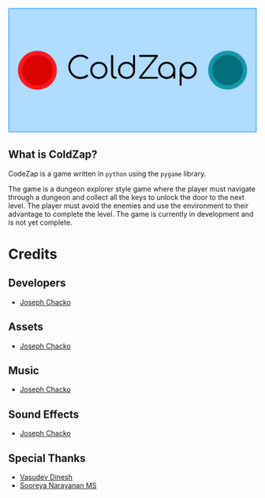 ![Title Image](assets/images/ColdZap-Title-Card.png)

## What is ColdZap?

CodeZap is a game written in `python` using the `pygame` library.

The game is a dungeon explorer style game where the player must navigate through a dungeon and collect all
the keys to unlock the door to the next level. The player must avoid the enemies and use the environment to
their advantage to complete the level. The game is currently in development and is not yet complete.

# Credits

## Developers

- [Joseph Chacko](https://github.com/CrystallineXXII)

## Assets

- [Joseph Chacko](https://github.com/CrystallineXXII)

## Music

- [Joseph Chacko](https://github.com/CrystallineXXII)

## Sound Effects

- [Joseph Chacko](https://github.com/CrystallineXXII)

## Special Thanks

- [Vasudev Dinesh](https://github.com/reveerb513)
- [Sooreya Narayanan MS](https://github.com/kraitos100)
